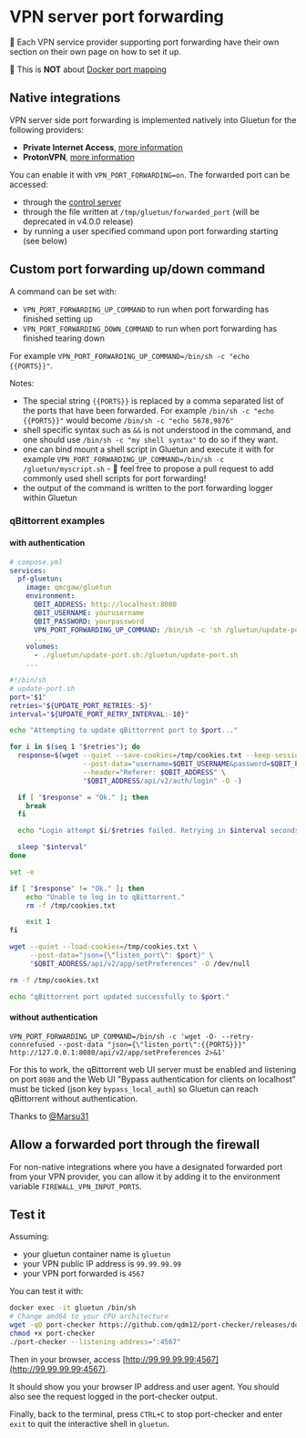 # VPN server port forwarding

💁 Each VPN service provider supporting port forwarding have their own section on their own page on how to set it up.

🔴 This is **NOT** about [Docker port mapping](../port-mapping.md)

## Native integrations

VPN server side port forwarding is implemented natively into Gluetun for the following providers:

- **Private Internet Access**, [more information](../providers/private-internet-access.md)
- **ProtonVPN**, [more information](../providers/protonvpn.md)

You can enable it with `VPN_PORT_FORWARDING=on`.
The forwarded port can be accessed:

- through the [control server](control-server.md#openvpn-and-wireguard)
- through the file written at `/tmp/gluetun/forwarded_port` (will be deprecated in v4.0.0 release)
- by running a user specified command upon port forwarding starting (see below)

## Custom port forwarding up/down command

A command can be set with:

- `VPN_PORT_FORWARDING_UP_COMMAND` to run when port forwarding has finished setting up
- `VPN_PORT_FORWARDING_DOWN_COMMAND` to run when port forwarding has finished tearing down

For example `VPN_PORT_FORWARDING_UP_COMMAND=/bin/sh -c "echo {{PORTS}}"`.

Notes:

- The special string `{{PORTS}}` is replaced by a comma separated list of the ports that have been forwarded. For example `/bin/sh -c "echo {{PORTS}}"` would become `/bin/sh -c "echo 5678,9876"`
- shell specific syntax such as `&&` is not understood in the command, and one should use `/bin/sh -c "my shell syntax"` to do so if they want.
- one can bind mount a shell script in Gluetun and execute it with for example `VPN_PORT_FORWARDING_UP_COMMAND=/bin/sh -c /gluetun/myscript.sh` - 💁  feel free to propose a pull request to add commonly used shell scripts for port forwarding!
- the output of the command is written to the port forwarding logger within Gluetun

### qBittorrent examples

#### with authentication
```yaml
# compose.yml
services:
  pf-gluetun:
    image: qmcgaw/gluetun
    environment:
      QBIT_ADDRESS: http://localhost:8080
      QBIT_USERNAME: yourusername
      QBIT_PASSWORD: yourpassword
      VPN_PORT_FORWARDING_UP_COMMAND: /bin/sh -c 'sh /gluetun/update-port.sh "{{PORTS}}"'
      ...
    volumes:
      - ./gluetun/update-port.sh:/gluetun/update-port.sh
    ...
```
```sh
#!/bin/sh
# update-port.sh
port="$1"
retries="${UPDATE_PORT_RETRIES:-5}"
interval="${UPDATE_PORT_RETRY_INTERVAL:-10}"

echo "Attempting to update qBittorrent port to $port..."

for i in $(seq 1 "$retries"); do
  response=$(wget --quiet --save-cookies=/tmp/cookies.txt --keep-session-cookies \
                  --post-data="username=$QBIT_USERNAME&password=$QBIT_PASSWORD" \
                  --header="Referer: $QBIT_ADDRESS" \
                  "$QBIT_ADDRESS/api/v2/auth/login" -O -)

  if [ "$response" = "Ok." ]; then
    break
  fi

  echo "Login attempt $i/$retries failed. Retrying in $interval seconds..."

  sleep "$interval"
done

set -e

if [ "$response" != "Ok." ]; then
    echo "Unable to log in to qBittorrent."
    rm -f /tmp/cookies.txt

    exit 1
fi

wget --quiet --load-cookies=/tmp/cookies.txt \
     --post-data="json={\"listen_port\": $port}" \
     "$QBIT_ADDRESS/api/v2/app/setPreferences" -O /dev/null

rm -f /tmp/cookies.txt

echo "qBittorrent port updated successfully to $port."
```

#### without authentication

`VPN_PORT_FORWARDING_UP_COMMAND=/bin/sh -c 'wget -O- --retry-connrefused --post-data "json={\"listen_port\":{{PORTS}}}" http://127.0.0.1:8080/api/v2/app/setPreferences 2>&1'`

For this to work, the qBittorrent web UI server must be enabled and listening on port `8080` and the Web UI "Bypass authentication for clients on localhost" must be ticked (json key `bypass_local_auth`) so Gluetun can reach qBittorrent without authentication.

Thanks to [@Marsu31](https://github.com/Marsu31)

## Allow a forwarded port through the firewall

For non-native integrations where you have a designated forwarded port from your VPN provider, you can allow it by adding it to the environment variable `FIREWALL_VPN_INPUT_PORTS`.

## Test it

Assuming:

- your gluetun container name is `gluetun`
- your VPN public IP address is `99.99.99.99`
- your VPN port forwarded is `4567`

You can test it with:

```sh
docker exec -it gluetun /bin/sh
# Change amd64 to your CPU architecture
wget -qO port-checker https://github.com/qdm12/port-checker/releases/download/v0.4.0/port-checker_0.4.0_linux_amd64
chmod +x port-checker
./port-checker --listening-address=":4567"
```

Then in your browser, access [http://99.99.99.99:4567](http://99.99.99.99:4567).

It should show you your browser IP address and user agent.
You should also see the request logged in the port-checker output.

Finally, back to the terminal, press `CTRL+C` to stop port-checker and enter `exit` to quit the interactive shell in `gluetun`.
